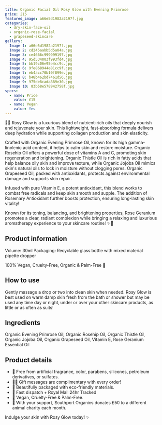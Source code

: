 ```yaml
---
title: Organic Facial Oil Rosy Glow with Evening Primrose
price: £15
featured_image: a66e5d1982a2197f.jpg
categories:
  - dry-skin-face-oil
  - organic-rose-facial
  - grapeseed-skincare
gallery:
  Image 1: a66e5d1982a2197f.jpg
  Image 2: cd245aabb5d5a84a.jpg
  Image 3: ce4666c999999197.jpg
  Image 4: 95d534003f993fd4.jpg
  Image 5: bb19c06e95e4cc9c.jpg
  Image 6: 9fe868944e81cc9f.jpg
  Image 7: eb4acc70b10f899e.jpg
  Image 8: b48b462bd7461d56.jpg
  Image 9: 975de8cada889e30.jpg
  Image 10: 83b58e578942758f.jpg
specs:
  - name: Price
    value: £15
  - name: Vegan
    value: Yes
---
```


🌹✨ Rosy Glow is a luxurious blend of nutrient-rich oils that deeply nourish and rejuvenate your skin. This lightweight, fast-absorbing formula delivers deep hydration while supporting collagen production and skin elasticity.

Crafted with Organic Evening Primrose Oil, known for its high gamma-linolenic acid content, it helps to calm skin and restore moisture. Organic Rosehip Oil offers a powerful dose of vitamins A and C, promoting skin regeneration and brightening. Organic Thistle Oil is rich in fatty acids that help balance oily skin and improve texture, while Organic Jojoba Oil mimics skin's natural oils to lock in moisture without clogging pores. Organic Grapeseed Oil, packed with antioxidants, protects against environmental damage and supports skin repair.

Infused with pure Vitamin E, a potent antioxidant, this blend works to combat free radicals and keep skin smooth and supple. The addition of Rosemary Antioxidant further boosts protection, ensuring long-lasting skin vitality!

Known for its toning, balancing, and brightening properties, Rose Geranium promotes a clear, radiant complexion while bringing a relaxing and luxurious aromatherapy experience to your skincare routine! ✨🌹

## Product information

Volume: 30ml
Packaging: Recyclable glass bottle with mixed material pipette dropper

100% Vegan, Cruelty-Free, Organic & Palm-Free 🐰

## How to use

Gently massage a drop or two into clean skin when needed. Rosy Glow is best used on warm damp skin fresh from the bath or shower but may be used any time day or night, under or over your other skincare products, as little or as often as suits!

## Ingredients

Organic Evening Primrose Oil, Organic Rosehip Oil, Organic Thistle Oil, Organic Jojoba Oil, Organic Grapeseed Oil, Vitamin E, Rose Geranium Essential Oil

## Product details

- 🍊 Free from artificial fragrance, color, parabens, silicones, petroleum derivatives, or sulfates.
- ✍🏼 Gift messages are complimentary with every order!
- 🌿 Beautifully packaged with eco-friendly materials.
- 📮 Fast dispatch + Royal Mail 24hr Tracked
- 🐰 Vegan, Cruelty-Free & Palm-Free.
- 🐾 With your support, Southport Organics donates £50 to a different animal charity each month.

Indulge your skin with Rosy Glow today! ✨
